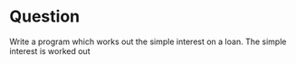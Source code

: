 # Question

Write a program which works out the simple interest on a loan. The simple interest is worked out 